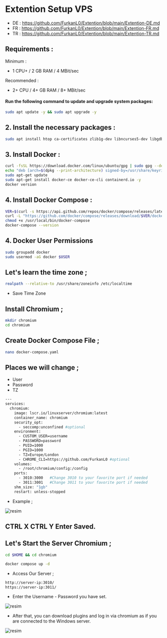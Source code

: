 # Extention Setup VPS 

- DE : https://github.com/FurkanL0/Extention/blob/main/Extention-DE.md
- FR : https://github.com/FurkanL0/Extention/blob/main/Extention-FR.md
- TR : https://github.com/FurkanL0/Extention/blob/main/Extention-TR.md

## Requirements : 

Minimum : 

- 1 CPU+ / 2 GB RAM /  4 MBit/sec 

Recommended : 

- 2+ CPU  / 4+ GB RAM / 8+ MBit/sec

#### Run the following command to update and upgrade system packages:

```bash
sudo apt update -y && sudo apt upgrade -y
```
## 2. Install the necessary packages :

```bash
sudo apt install htop ca-certificates zlib1g-dev libncurses5-dev libgdbm-dev libnss3-dev tmux iptables curl nvme-cli git wget make jq libleveldb-dev build-essential pkg-config ncdu tar clang bsdmainutils lsb-release libssl-dev libreadline-dev libffi-dev jq gcc screen unzip lz4 -y
```
## 3. Install Docker : 

```bash
curl -fsSL https://download.docker.com/linux/ubuntu/gpg | sudo gpg --dearmor -o /usr/share/keyrings/docker-archive-keyring.gpg
echo "deb [arch=$(dpkg --print-architecture) signed-by=/usr/share/keyrings/docker-archive-keyring.gpg] https://download.docker.com/linux/ubuntu $(lsb_release -cs) stable" | sudo tee /etc/apt/sources.list.d/docker.list > /dev/null
sudo apt-get update
sudo apt-get install docker-ce docker-ce-cli containerd.io -y
docker version
```

## 4. Install Docker Compose : 

```bash
VER=$(curl -s https://api.github.com/repos/docker/compose/releases/latest | grep tag_name | cut -d '"' -f 4)
curl -L "https://github.com/docker/compose/releases/download/$VER/docker-compose-$(uname -s)-$(uname -m)" -o /usr/local/bin/docker-compose
chmod +x /usr/local/bin/docker-compose
docker-compose --version
```

## 4. Docker User Permissions

```bash
sudo groupadd docker
sudo usermod -aG docker $USER
```

## Let's learn the time zone ; 

```bash
realpath --relative-to /usr/share/zoneinfo /etc/localtime
```

- Save Time Zone

## Install Chromium ; 

```bash
mkdir chromium
cd chromium
```

## Create Docker Compose File ; 

```bash
nano docker-compose.yaml
```

## Places we will change ; 

- User
- Password
- TZ

```bash
---
services:
  chromium:
    image: lscr.io/linuxserver/chromium:latest
    container_name: chromium
    security_opt:
      - seccomp:unconfined #optional
    environment:
      - CUSTOM_USER=username
      - PASSWORD=password
      - PUID=1000
      - PGID=1000
      - TZ=Europe/London
      - CHROME_CLI=https://github.com/FurkanL0 #optional
    volumes:
      - /root/chromium/config:/config
    ports:
      - 3010:3000   #Change 3010 to your favorite port if needed
      - 3011:3001   #Change 3011 to your favorite port if needed
    shm_size: "1gb"
    restart: unless-stopped
```

- Example ; 

![resim](https://github.com/user-attachments/assets/1f488a20-8c0b-4d54-9b3c-f011cf94c343)


## CTRL X CTRL Y Enter Saved.

## Let's Start the Server Chromium ; 
```bash
cd $HOME && cd chromium
```
```bash
docker compose up -d
```

- Access Our Server ; 

```bash
http://server-ip:3010/
https://server-ip:3011/
```

- Enter the Username - Password you have set.

![resim](https://github.com/user-attachments/assets/88e6b139-b364-4c42-bd5f-653547b29bc5)

- After that, you can download plugins and log in via chromium as if you are connected to the Windows server.

![resim](https://github.com/user-attachments/assets/84930d45-62e6-484c-8465-880c35a9228b)

